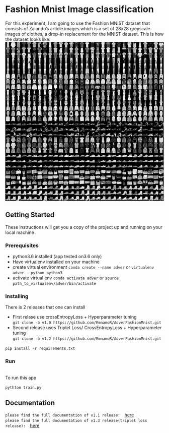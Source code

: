 # Fashion Mnist Image classification
For this experiment, I am going to use the Fashion MNIST dataset that consists of Zalando’s article images which is a set of 28x28 greyscale images of clothes, a drop-in replacement for the MNIST dataset. 
This is how the dataset looks like: <br>
![Mnist fashion data sample](assets/fashion-mnist-sprite.png)
## Getting Started
These instructions will get you a copy of the project up and running on your local machine .
### Prerequisites
- python3.6 installed (app tested on3.6 only)
- Have virtualenv installed on your machine
- create virtual environment 
`conda create --name adver`
or 
`virtualenv adver --python python3`
- activate virtual env
`conda activate adver`
or 
`source path_to_virtualenv/adver/bin/activate`
### Installing
There is 2 releases that one can install <br>
- First relase use crossEntropyLoss + Hyperparameter tuning <br>
```git clone -b v1.0 https://github.com/EmnamoR/AdverFashionMnist.git``` <br>
- Second release uses Triplet Loss/ CrossEntropyLoss + Hyperparameter tuning <br>
```git clone -b v1.2 https://github.com/EmnamoR/AdverFashionMnist.git``` <br>

```pip install -r requirements.txt```
### Run
<br>To run this app 
```
pythton train.py
```
## Documentation
`please find the full documentation of v1.1 release:  `[here](https://github.com/EmnamoR/AdverFashionMnist/blob/master/V1.1-Documentation.md)<br>
`please find the full documentation of v1.3 release(triplet loss release):  `[here](https://github.com/EmnamoR/AdverFashionMnist/blob/master/V1.3-Documentation.md)